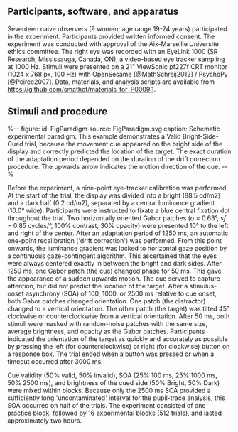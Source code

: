## Participants, software, and apparatus

Seventeen naive observers (9 women; age range 19-24 years) participated in the experiment. Participants provided written informed consent. The experiment was conducted with approval of the Aix-Marseille Université ethics committee. The right eye was recorded with an EyeLink 1000 (SR Research, Mississauga, Canada, ON), a video-based eye tracker sampling at 1000 Hz. Stimuli were presented on a 21" ViewSonic pf227f CRT monitor (1024 x 768 px, 100 Hz) with OpenSesame [@MathSchreij2012] / PsychoPy [@Peirce2007]. Data, materials, and analysis scripts are available from
<https://github.com/smathot/materials_for_P0009.1>.

## Stimuli and procedure

%--
figure:
 id: FigParadigm
 source: FigParadigm.svg
 caption: Schematic experimental paradigm. This example demonstrates a Valid Bright-Side-Cued trial, because the movement cue appeared on the bright side of the display and correctly predicted the location of the target. The exact duration of the adaptation period depended on the duration of the drift correction procedure. The upwards arrow indicates the motion direction of the cue.
--%

Before the experiment, a nine-point eye-tracker calibration was performed. At the start of the trial, the display was divided into a bright (88.5 cd/m2) and a dark half (0.2 cd/m2), separated by a central luminance gradient (10.0° wide). Participants were instructed to fixate a blue central fixation dot throughout the trial. Two horizontally oriented Gabor patches (*σ* = 0.63°, *sf* = 0.85 cycles/°, 100% contrast, 30% opacity) were presented 10° to the left and right of the center. After an adaptation period of 1250 ms, an automatic one-point recalibration ('drift correction') was performed. From this point onwards, the luminance gradient was locked to horizontal gaze position by a continuous gaze-contingent algorithm. This ascertained that the eyes were always centered exactly in between the bright and dark sides. After 1250 ms, one Gabor patch (the cue) changed phase for 50 ms. This gave the appearance of a sudden upwards motion. The cue served to capture attention, but did not predict the location of the target. After a stimulus-onset asynchrony (SOA) of 100, 1000, or 2500 ms relative to cue onset, both Gabor patches changed orientation. One patch (the distractor) changed to a vertical orientation. The other patch (the target) was tilted 45° clockwise or counterclockwise from a vertical orientation. After 50 ms, both stimuli were masked with random-noise patches with the same size, average brightness, and opacity as the Gabor patches. Participants indicated the orientation of the target as quickly and accurately as possible by pressing the left (for counterclockwise) or right (for clockwise) button on a response box. The trial ended when a button was pressed or when a timeout occurred after 3000 ms.

Cue validity (50% valid, 50% invalid), SOA (25% 100 ms, 25% 1000 ms, 50% 2500 ms), and brightness of the cued side (50% Bright, 50% Dark) were mixed within blocks. Because only the 2500 ms SOA provided a sufficiently long 'uncontaminated' interval for the pupil-trace analysis, this SOA occurred on half of the trials. The experiment consisted of one practice block, followed by 16 experimental blocks (512 trials), and lasted approximately two hours.
